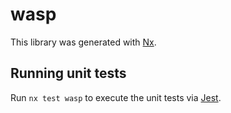 # wasp

This library was generated with [Nx](https://nx.dev).

## Running unit tests

Run `nx test wasp` to execute the unit tests via [Jest](https://jestjs.io).

